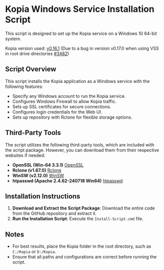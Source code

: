 # Kopia Windows Service Installation Script

This script is designed to set up the Kopia service on a Windows 10 64-bit system.

Kopia version used: [v0.16.1](https://github.com/kopia/kopia/releases/tag/v0.16.1)
(Due to a bug in version v0.17.0 when using VSS in root drive directories [#3482](https://github.com/kopia/kopia/issues/3842))

## Script Overview

This script installs the Kopia application as a Windows service with the following features:

- Specify any Windows account to run the Kopia service.
- Configures Windows Firewall to allow Kopia traffic.
- Sets up SSL certificates for secure connections.
- Configures login credentials for the Web UI.
- Sets up repository with Rclone for flexible storage options.

## Third-Party Tools

The script utilizes the following third-party tools, which are included with the script package. However, you can download them from their respective websites if needed:

- **OpenSSL (Win-64 3.3.1)** [OpenSSL](https://wiki.overbyte.eu/wiki/index.php/ICS_Download#Download_OpenSSL_Binaries)
- **Rclone (v1.67.0)** [Rclone](https://rclone.org/downloads/)
- **WinSW (v2.12.0)** [WinSW](https://github.com/winsw/winsw)
- **htpasswd (Apache 2.4.62-240718 Win64)** [htpasswd](https://www.apachelounge.com/download/)

## Installation Instructions

1. **Download and Extract the Script Package**: Download the entire code from the GitHub repository and extract it.
2. **Run the Installation Script**: Execute the `Install-Script.cmd` file.

## Notes
- For best results, place the Kopia folder in the root directory, such as `C:/Kopia` or `D:/Kopia`.
- Ensure that all paths and configurations are correct before running the script.
